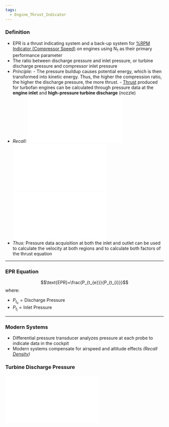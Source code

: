 ```yaml
---
tags:
  - Engine_Thrust_Indicator
---
```

### Definition
- EPR is a thrust indicating system and a back-up system for [%RPM Indicator (Compressor Speed)](./%25RPM%20Indicator%20(Compressor%20Speed).md) on engines using N<sub>1</sub> as their primary performance parameter
- The ratio between discharge pressure and inlet pressure, or turbine discharge pressure and compressor inlet pressure
- *Principle:*
		- The pressure buildup causes potential energy, which is then transformed into kinetic energy. Thus, the higher the compression ratio, the higher the discharge pressure, the more thrust.
		- [Thrust](./Thrust.md) produced for turbofan engines can be calculated through pressure data at the **engine inlet** and **high-pressure turbine discharge** (nozzle)
- *Recall:* ![Thrust > Engine Thrust Equation](./Thrust.md#Engine%20Thrust%20Equation) ![Bernoulli's Equation > General Equation](./Bernoulli's%20Equation.md#General%20Equation)![Bernoulli's Equation > Basic Continuity Equation](./Bernoulli's%20Equation.md#Basic%20Continuity%20Equation)
- *Thus:* Pressure data acquisition at both the inlet and outlet can be used to calculate the velocity at both regions and to calculate both factors of the thrust equation

---
### EPR Equation
$$\text{EPR}=\frac{P_{t_{e}}}{P_{t_{i}}}$$
where:
- $P_{t_{e}}=\text{Discharge Pressure}$
- $P_{t_{i}}=\text{Inlet Pressure}$

---
### Modern Systems
- Differential pressure transducer analyzes pressure at each probe to indicate data in the cockpit
- Modern systems compensate for airspeed and altitude effects *(Recall [Density](./Density.md))* 

### Turbine Discharge Pressure
![Turbine Discharge Pressure (TPR)](./Turbine%20Discharge%20Pressure%20(TPR).md)